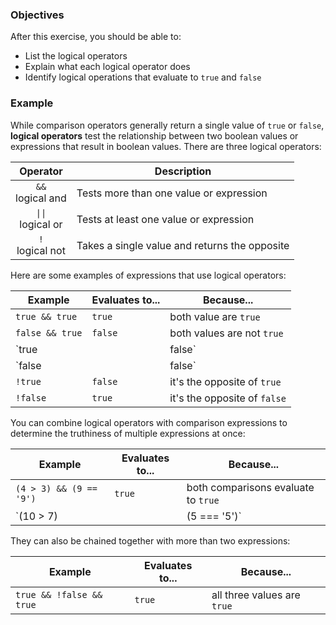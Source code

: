<!--{ ids:[143], language:'JavaScript', type:'workshop', order: 17, name:'Logical Operators', description:'Test the relationship between two boolean values' } -->
### Objectives

After this exercise, you should be able to:

- List the logical operators
- Explain what each logical operator does
- Identify logical operations that evaluate to `true` and `false`

### Example

While comparison operators generally return a single value of `true` or `false`, __logical operators__ test the relationship between two boolean values or expressions that result in boolean values. There are three logical operators:

| Operator                                | Description                                   |
| :-------------------------------------: | --------------------------------------------- |
| `&&`<br>logical and                     | Tests more than one value or expression       |
| <code>&#124;&#124;</code><br>logical or | Tests at least one value or expression        |
| `!`<br>logical not                      | Takes a single value and returns the opposite |

Here are some examples of expressions that use logical operators:

| Example          | Evaluates to... | Because...                   |
| ---------------- | --------------- | ---------------------------- |
| `true && true`   | `true`          | both value are `true`        |
| `false && true`  | `false`         | both values are not `true`   |
| `true || false`  | `true`          | at least one value is `true` |
| `false || false` | `false`         | both values are `false`      |
| `!true`          | `false`         | it's the opposite of `true`  |
| `!false`         | `true`          | it's the opposite of `false` |

You can combine logical operators with comparison expressions to determine the truthiness of multiple expressions at once:

| Example                   | Evaluates to... | Because...                          |
| ------------------------- | --------------- | ----------------------------------- |
| `(4 > 3) && (9 == '9')`   | `true`          | both comparisons evaluate to `true` |
| `(10 > 7) || (5 === '5')` | `false`         | at least one expression is `false`  |

They can also be chained together with more than two expressions:

| Example                  | Evaluates to... | Because...                  |
| ------------------------ | --------------- | --------------------------- |
| `true && !false && true` | `true`          | all three values are `true` |

